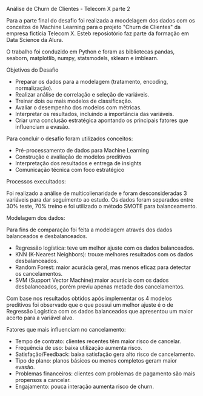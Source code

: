 Análise de Churn de Clientes - Telecom X parte 2

Para a parte final do desafio foi realizada a moodelagem dos dados com os conceitos de Machine Learning para o projeto "Churn de Clientes" da empresa fictícia Telecom X. Esteb reposiotório faz parte da formação em Data Science da Alura.

O trabalho foi conduzido em Python e foram as bibliotecas pandas, seaborn, matplotlib, numpy, statsmodels, sklearn e imblearn. 

Objetivos do Desafio

* Preparar os dados para a modelagem (tratamento, encoding, normalização).
* Realizar análise de correlação e seleção de variáveis.
* Treinar dois ou mais modelos de classificação.
* Avaliar o desempenho dos modelos com métricas.
* Interpretar os resultados, incluindo a importância das variáveis.
* Criar uma conclusão estratégica apontando os principais fatores que influenciam a evasão.


Para concluir o desafio foram utilizados conceitos:

* Pré-processamento de dados para Machine Learning
* Construção e avaliação de modelos preditivos
* Interpretação dos resultados e entrega de insights
* Comunicação técnica com foco estratégico


Processos execultados:

Foi realizado a análise de multicolienaridade e foram desconsideradas 3 variáveis para dar seguimento ao estudo.
Os dados foram separados entre 30% teste, 70% treino e foi utilizado o método SMOTE para balanceamento.


Modelagem dos dados:

Para fins de comparação foi feita a modelagem através dos dados balanceados e desbalanceados.

* Regressão logística: teve um melhor ajuste com os dados balanceados.
* KNN (K-Nearest Neighbors): trouxe melhores resultados com os dados desbalanceados.
* Random Forest: maior acurácia geral, mas menos eficaz para detectar os cancelamentos.
* SVM (Support Vector Machine):maior acurácia com os dados desbalanceados, porém previu apenas metade dos cancelamentos.

Com base nos resultados obtidos após implementar os 4 modelos preditivos foi observado que o que possui um melhor ajuste é o de Regressão Logística com os dados balanceados que apresentou um maior acerto para a variável alvo.

Fatores que mais influenciam no cancelamento: 

* Tempo de contrato: clientes recentes têm maior risco de cancelar.
* Frequência de uso: baixa utilização aumenta risco.
* Satisfação/Feedback: baixa satisfação gera alto risco de cancelamento.
* Tipo de plano: planos básicos ou menos completos geram maior evasão.
* Problemas financeiros: clientes com problemas de pagamento são mais propensos a cancelar.
* Engajamento: pouca interação aumenta risco de churn.

    

